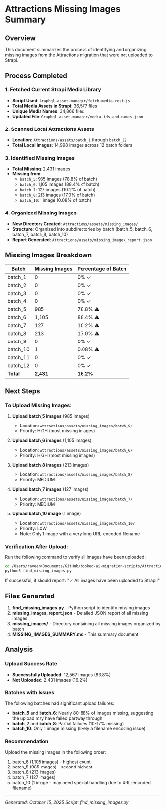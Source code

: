 # Attractions Missing Images Summary

## Overview
This document summarizes the process of identifying and organizing missing images from the Attractions migration that were not uploaded to Strapi.

## Process Completed

### 1. Fetched Current Strapi Media Library
- **Script Used**: `Graphql-asset-manager/fetch-media-rest.js`
- **Total Media Assets in Strapi**: 36,577 files
- **Unique Media Names**: 34,866 files
- **Updated File**: `Graphql-asset-manager/media-ids-and-names.json`

### 2. Scanned Local Attractions Assets
- **Location**: `Attractions/assets/batch_1` through `batch_12`
- **Total Local Images**: 14,998 images across 12 batch folders

### 3. Identified Missing Images
- **Total Missing**: 2,431 images
- **Missing from**:
  - `batch_5`: 985 images (78.8% of batch)
  - `batch_6`: 1,105 images (88.4% of batch)
  - `batch_7`: 127 images (10.2% of batch)
  - `batch_8`: 213 images (17.0% of batch)
  - `batch_10`: 1 image (0.08% of batch)

### 4. Organized Missing Images
- **New Directory Created**: `Attractions/assets/missing_images/`
- **Structure**: Organized into subdirectories by batch (batch_5, batch_6, batch_7, batch_8, batch_10)
- **Report Generated**: `Attractions/assets/missing_images_report.json`

## Missing Images Breakdown

| Batch | Missing Images | Percentage of Batch |
|-------|---------------|---------------------|
| batch_1 | 0 | 0% ✓ |
| batch_2 | 0 | 0% ✓ |
| batch_3 | 0 | 0% ✓ |
| batch_4 | 0 | 0% ✓ |
| batch_5 | 985 | 78.8% ⚠️ |
| batch_6 | 1,105 | 88.4% ⚠️ |
| batch_7 | 127 | 10.2% ⚠️ |
| batch_8 | 213 | 17.0% ⚠️ |
| batch_9 | 0 | 0% ✓ |
| batch_10 | 1 | 0.08% ⚠️ |
| batch_11 | 0 | 0% ✓ |
| batch_12 | 0 | 0% ✓ |
| **Total** | **2,431** | **16.2%** |

## Next Steps

### To Upload Missing Images:

1. **Upload batch_5 images** (985 images)
   - Location: `Attractions/assets/missing_images/batch_5/`
   - Priority: HIGH (most missing images)

2. **Upload batch_6 images** (1,105 images)
   - Location: `Attractions/assets/missing_images/batch_6/`
   - Priority: HIGH (most missing images)

3. **Upload batch_8 images** (213 images)
   - Location: `Attractions/assets/missing_images/batch_8/`
   - Priority: MEDIUM

4. **Upload batch_7 images** (127 images)
   - Location: `Attractions/assets/missing_images/batch_7/`
   - Priority: MEDIUM

5. **Upload batch_10 image** (1 image)
   - Location: `Attractions/assets/missing_images/batch_10/`
   - Priority: LOW
   - Note: Only 1 image with a very long URL-encoded filename

### Verification After Upload:
Run the following command to verify all images have been uploaded:
```bash
cd /Users/raveen/Documents/GitHub/booked-ai-migration-scripts/Attractions
python3 find_missing_images.py
```

If successful, it should report: "✓ All images have been uploaded to Strapi!"

## Files Generated

1. **find_missing_images.py** - Python script to identify missing images
2. **missing_images_report.json** - Detailed JSON report of all missing images
3. **missing_images/** - Directory containing all missing images organized by batch
4. **MISSING_IMAGES_SUMMARY.md** - This summary document

## Analysis

### Upload Success Rate
- **Successfully Uploaded**: 12,567 images (83.8%)
- **Not Uploaded**: 2,431 images (16.2%)

### Batches with Issues
The following batches had significant upload failures:
- **batch_5** and **batch_6**: Nearly 80-88% of images missing, suggesting the upload may have failed partway through
- **batch_7** and **batch_8**: Partial failures (10-17% missing)
- **batch_10**: Only 1 image missing (likely a filename encoding issue)

### Recommendation
Upload the missing images in the following order:
1. batch_6 (1,105 images) - highest count
2. batch_5 (985 images) - second highest
3. batch_8 (213 images)
4. batch_7 (127 images)
5. batch_10 (1 image - may need special handling due to URL-encoded filename)

---
*Generated: October 15, 2025*
*Script: find_missing_images.py*


